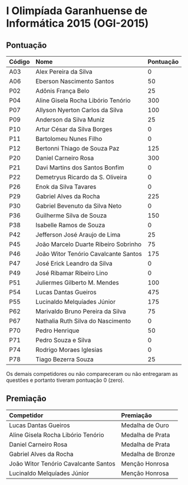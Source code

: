 # I Olimpíada Garanhuense de Informática 2015 (OGI-2015)

## Pontuação

| Código | Nome | Pontuação |
| :----- | :--- | :-------- |
|A03 | Alex Pereira da Silva | 0 |
| A06 | Eberson Nascimento Santos | 50 |
| P02 | Adônis França Belo | 25 |
| P04 | Aline Gisela Rocha Libório Tenório | 300 |
| P07 | Allyson Nyerton Carlos da Silva | 100 |
| P09 | Anderson da Silva Muniz | 25 |
| P10 | Artur César da Silva Borges | 0 |
| P11 | Bartolomeu Nunes Filho | 0 |
| P12 | Bertonni Thiago de Souza Paz | 125 |
| P20 | Daniel Carneiro Rosa | 300 |
| P21 | Davi Martins dos Santos Bonfim | 0 |
| P22 | Demetryus Ricardo da S. Oliveira | 0 |
| P26 | Enok da Silva Tavares | 0 |
| P29 | Gabriel Alves da Rocha | 225 |
| P30 | Gabriel Bevenuto da Silva Neto | 0 |
| P36 | Guilherme Silva de Souza | 150 |
| P38 | Isabelle Ramos de Souza | 0 |
| P42 | Jefferson José Araujo de Lima | 25 |
| P45 | João Marcelo Duarte Ribeiro Sobrinho | 75 |
| P46 | João Witor Tenório Cavalcante Santos | 175 |
| P47 | José Erick Leandro da Silva | 0 |
| P49 | José Ribamar Ribeiro Lino | 0 |
| P51 | Juliermes Gilberto M. Mendes | 100 |
| P54 | Lucas Dantas Gueiros | 475 |
| P55 | Lucinaldo Melquíades Júnior | 175 |
| P62 | Marivaldo Bruno Pereira da Silva | 75 |
| P67 | Nathalia Ruth Silva do Nascimento | 0 |
| P70 | Pedro Henrique | 50 |
| P71 | Pedro Souza e Silva | 0 |
| P74 | Rodrigo Moraes Iglesias | 0 |
| P78 | Tiago Bezerra Souza | 25 |


Os demais competidores ou não compareceram ou não entregaram
as questões e portanto tiveram pontuação 0 (zero).


## Premiação

| Competidor | Premiação     |
| :------------- | :------------- |
| Lucas Dantas Gueiros | Medalha de Ouro |
| Aline Gisela Rocha Libório Tenório | Medalha de Prata |
| Daniel Carneiro Rosa | Medalha de Prata |
| Gabriel Alves da Rocha | Medalha de Bronze |
| João Witor Tenório Cavalcante Santos | Menção Honrosa |
| Lucinaldo Melquíades Júnior | Menção Honrosa |
